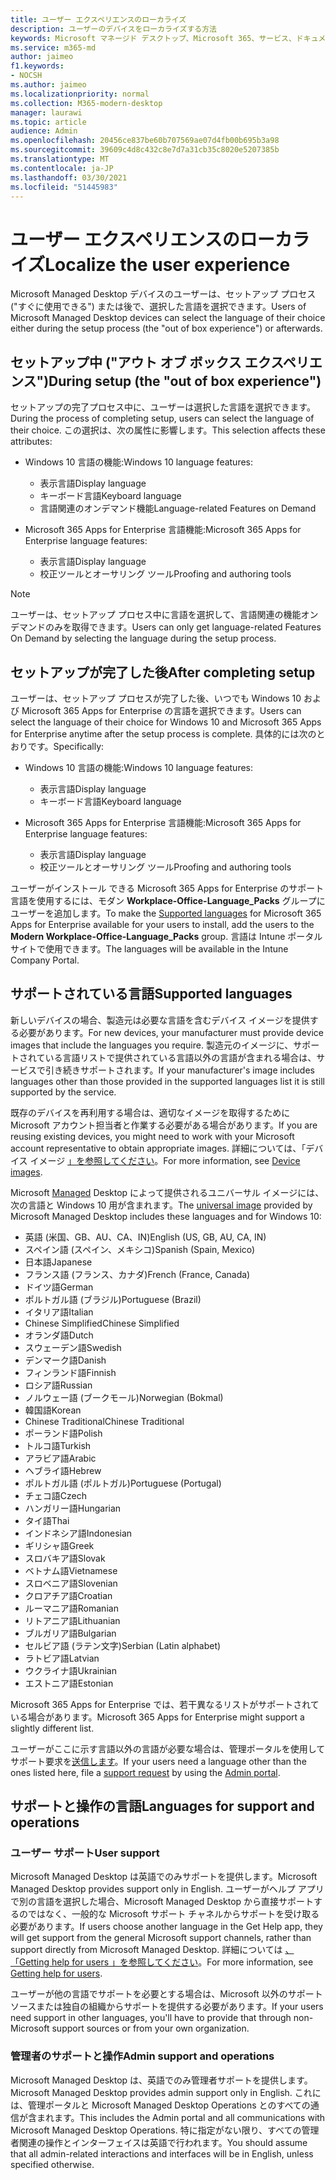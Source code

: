 ```yaml
---
title: ユーザー エクスペリエンスのローカライズ
description: ユーザーのデバイスをローカライズする方法
keywords: Microsoft マネージド デスクトップ、Microsoft 365、サービス、ドキュメント
ms.service: m365-md
author: jaimeo
f1.keywords:
- NOCSH
ms.author: jaimeo
ms.localizationpriority: normal
ms.collection: M365-modern-desktop
manager: laurawi
ms.topic: article
audience: Admin
ms.openlocfilehash: 20456ce837be60b707569ae07d4fb00b695b3a98
ms.sourcegitcommit: 39609c4d8c432c8e7d7a31cb35c8020e5207385b
ms.translationtype: MT
ms.contentlocale: ja-JP
ms.lasthandoff: 03/30/2021
ms.locfileid: "51445983"
---
```

# <a name="localize-the-user-experience"></a><span data-ttu-id="08464-104">ユーザー エクスペリエンスのローカライズ</span><span class="sxs-lookup"><span data-stu-id="08464-104">Localize the user experience</span></span>

<span data-ttu-id="08464-105">Microsoft Managed Desktop デバイスのユーザーは、セットアップ プロセス ("すぐに使用できる") または後で、選択した言語を選択できます。</span><span class="sxs-lookup"><span data-stu-id="08464-105">Users of Microsoft Managed Desktop devices can select the language of their choice either during the setup process (the "out of box experience") or afterwards.</span></span>

## <a name="during-setup-the-out-of-box-experience"></a><span data-ttu-id="08464-106">セットアップ中 ("アウト オブ ボックス エクスペリエンス")</span><span class="sxs-lookup"><span data-stu-id="08464-106">During setup (the "out of box experience")</span></span>

<span data-ttu-id="08464-107">セットアップの完了プロセス中に、ユーザーは選択した言語を選択できます。</span><span class="sxs-lookup"><span data-stu-id="08464-107">During the process of completing setup, users can select the language of their choice.</span></span> <span data-ttu-id="08464-108">この選択は、次の属性に影響します。</span><span class="sxs-lookup"><span data-stu-id="08464-108">This selection affects these attributes:</span></span>

- <span data-ttu-id="08464-109">Windows 10 言語の機能:</span><span class="sxs-lookup"><span data-stu-id="08464-109">Windows 10 language features:</span></span>
    - <span data-ttu-id="08464-110">表示言語</span><span class="sxs-lookup"><span data-stu-id="08464-110">Display language</span></span>
    - <span data-ttu-id="08464-111">キーボード言語</span><span class="sxs-lookup"><span data-stu-id="08464-111">Keyboard language</span></span>
    - <span data-ttu-id="08464-112">言語関連のオンデマンド機能</span><span class="sxs-lookup"><span data-stu-id="08464-112">Language-related Features on Demand</span></span>

- <span data-ttu-id="08464-113">Microsoft 365 Apps for Enterprise 言語機能:</span><span class="sxs-lookup"><span data-stu-id="08464-113">Microsoft 365 Apps for Enterprise language features:</span></span>
    - <span data-ttu-id="08464-114">表示言語</span><span class="sxs-lookup"><span data-stu-id="08464-114">Display language</span></span>
    - <span data-ttu-id="08464-115">校正ツールとオーサリング ツール</span><span class="sxs-lookup"><span data-stu-id="08464-115">Proofing and authoring tools</span></span>

> [!NOTE]
> <span data-ttu-id="08464-116">ユーザーは、セットアップ プロセス中に言語を選択して、言語関連の機能オンデマンドのみを取得できます。</span><span class="sxs-lookup"><span data-stu-id="08464-116">Users can only get language-related Features On Demand by selecting the language during the setup process.</span></span>

## <a name="after-completing-setup"></a><span data-ttu-id="08464-117">セットアップが完了した後</span><span class="sxs-lookup"><span data-stu-id="08464-117">After completing setup</span></span>

<span data-ttu-id="08464-118">ユーザーは、セットアップ プロセスが完了した後、いつでも Windows 10 および Microsoft 365 Apps for Enterprise の言語を選択できます。</span><span class="sxs-lookup"><span data-stu-id="08464-118">Users can select the language of their choice for Windows 10 and Microsoft 365 Apps for Enterprise anytime after the setup process is complete.</span></span> <span data-ttu-id="08464-119">具体的には次のとおりです。</span><span class="sxs-lookup"><span data-stu-id="08464-119">Specifically:</span></span>

- <span data-ttu-id="08464-120">Windows 10 言語の機能:</span><span class="sxs-lookup"><span data-stu-id="08464-120">Windows 10 language features:</span></span>
    - <span data-ttu-id="08464-121">表示言語</span><span class="sxs-lookup"><span data-stu-id="08464-121">Display language</span></span>
    - <span data-ttu-id="08464-122">キーボード言語</span><span class="sxs-lookup"><span data-stu-id="08464-122">Keyboard language</span></span>

- <span data-ttu-id="08464-123">Microsoft 365 Apps for Enterprise 言語機能:</span><span class="sxs-lookup"><span data-stu-id="08464-123">Microsoft 365 Apps for Enterprise language features:</span></span>
    - <span data-ttu-id="08464-124">表示言語</span><span class="sxs-lookup"><span data-stu-id="08464-124">Display language</span></span>
    - <span data-ttu-id="08464-125">校正ツールとオーサリング ツール</span><span class="sxs-lookup"><span data-stu-id="08464-125">Proofing and authoring tools</span></span>

<span data-ttu-id="08464-126">ユーザーがインストール [](#supported-languages)できる Microsoft 365 Apps for Enterprise のサポート言語を使用するには、モダン **Workplace-Office-Language_Packs** グループにユーザーを追加します。</span><span class="sxs-lookup"><span data-stu-id="08464-126">To make the [Supported languages](#supported-languages) for Microsoft 365 Apps for Enterprise available for your users to install, add the users to the **Modern Workplace-Office-Language_Packs** group.</span></span> <span data-ttu-id="08464-127">言語は Intune ポータル サイトで使用できます。</span><span class="sxs-lookup"><span data-stu-id="08464-127">The languages will be available in the Intune Company Portal.</span></span>


## <a name="supported-languages"></a><span data-ttu-id="08464-128">サポートされている言語</span><span class="sxs-lookup"><span data-stu-id="08464-128">Supported languages</span></span>

<span data-ttu-id="08464-129">新しいデバイスの場合、製造元は必要な言語を含むデバイス イメージを提供する必要があります。</span><span class="sxs-lookup"><span data-stu-id="08464-129">For new devices, your manufacturer must provide device images that include the languages you require.</span></span> <span data-ttu-id="08464-130">製造元のイメージに、サポートされている言語リストで提供されている言語以外の言語が含まれる場合は、サービスで引き続きサポートされます。</span><span class="sxs-lookup"><span data-stu-id="08464-130">If your manufacturer's image includes languages other than those provided in the supported languages list it is still supported by the service.</span></span>

<span data-ttu-id="08464-131">既存のデバイスを再利用する場合は、適切なイメージを取得するために Microsoft アカウント担当者と作業する必要がある場合があります。</span><span class="sxs-lookup"><span data-stu-id="08464-131">If you are reusing existing devices, you might need to work with your Microsoft account representative to obtain appropriate images.</span></span> <span data-ttu-id="08464-132">詳細については、「デバイス イメージ [」を参照してください](../service-description/device-images.md)。</span><span class="sxs-lookup"><span data-stu-id="08464-132">For more information, see [Device images](../service-description/device-images.md).</span></span>

<span data-ttu-id="08464-133">Microsoft [Managed](../service-description/device-images.md#universal-image) Desktop によって提供されるユニバーサル イメージには、次の言語と Windows 10 用が含まれます。</span><span class="sxs-lookup"><span data-stu-id="08464-133">The [universal image](../service-description/device-images.md#universal-image) provided by Microsoft Managed Desktop includes these languages and for Windows 10:</span></span>

- <span data-ttu-id="08464-134">英語 (米国、GB、AU、CA、IN)</span><span class="sxs-lookup"><span data-stu-id="08464-134">English (US, GB, AU, CA, IN)</span></span>
- <span data-ttu-id="08464-135">スペイン語 (スペイン、メキシコ)</span><span class="sxs-lookup"><span data-stu-id="08464-135">Spanish (Spain, Mexico)</span></span>
- <span data-ttu-id="08464-136">日本語</span><span class="sxs-lookup"><span data-stu-id="08464-136">Japanese</span></span>
- <span data-ttu-id="08464-137">フランス語 (フランス、カナダ)</span><span class="sxs-lookup"><span data-stu-id="08464-137">French (France, Canada)</span></span>
- <span data-ttu-id="08464-138">ドイツ語</span><span class="sxs-lookup"><span data-stu-id="08464-138">German</span></span>
- <span data-ttu-id="08464-139">ポルトガル語 (ブラジル)</span><span class="sxs-lookup"><span data-stu-id="08464-139">Portuguese (Brazil)</span></span>
- <span data-ttu-id="08464-140">イタリア語</span><span class="sxs-lookup"><span data-stu-id="08464-140">Italian</span></span>
- <span data-ttu-id="08464-141">Chinese Simplified</span><span class="sxs-lookup"><span data-stu-id="08464-141">Chinese Simplified</span></span>
- <span data-ttu-id="08464-142">オランダ語</span><span class="sxs-lookup"><span data-stu-id="08464-142">Dutch</span></span>  
- <span data-ttu-id="08464-143">スウェーデン語</span><span class="sxs-lookup"><span data-stu-id="08464-143">Swedish</span></span>
- <span data-ttu-id="08464-144">デンマーク語</span><span class="sxs-lookup"><span data-stu-id="08464-144">Danish</span></span>  
- <span data-ttu-id="08464-145">フィンランド語</span><span class="sxs-lookup"><span data-stu-id="08464-145">Finnish</span></span> 
- <span data-ttu-id="08464-146">ロシア語</span><span class="sxs-lookup"><span data-stu-id="08464-146">Russian</span></span> 
- <span data-ttu-id="08464-147">ノルウェー語 (ブークモール)</span><span class="sxs-lookup"><span data-stu-id="08464-147">Norwegian (Bokmal)</span></span>
- <span data-ttu-id="08464-148">韓国語</span><span class="sxs-lookup"><span data-stu-id="08464-148">Korean</span></span>
- <span data-ttu-id="08464-149">Chinese Traditional</span><span class="sxs-lookup"><span data-stu-id="08464-149">Chinese Traditional</span></span>
- <span data-ttu-id="08464-150">ポーランド語</span><span class="sxs-lookup"><span data-stu-id="08464-150">Polish</span></span>
- <span data-ttu-id="08464-151">トルコ語</span><span class="sxs-lookup"><span data-stu-id="08464-151">Turkish</span></span>
- <span data-ttu-id="08464-152">アラビア語</span><span class="sxs-lookup"><span data-stu-id="08464-152">Arabic</span></span>
- <span data-ttu-id="08464-153">ヘブライ語</span><span class="sxs-lookup"><span data-stu-id="08464-153">Hebrew</span></span>
- <span data-ttu-id="08464-154">ポルトガル語 (ポルトガル)</span><span class="sxs-lookup"><span data-stu-id="08464-154">Portuguese (Portugal)</span></span>
- <span data-ttu-id="08464-155">チェコ語</span><span class="sxs-lookup"><span data-stu-id="08464-155">Czech</span></span>
- <span data-ttu-id="08464-156">ハンガリー語</span><span class="sxs-lookup"><span data-stu-id="08464-156">Hungarian</span></span>
- <span data-ttu-id="08464-157">タイ語</span><span class="sxs-lookup"><span data-stu-id="08464-157">Thai</span></span>
- <span data-ttu-id="08464-158">インドネシア語</span><span class="sxs-lookup"><span data-stu-id="08464-158">Indonesian</span></span>
- <span data-ttu-id="08464-159">ギリシャ語</span><span class="sxs-lookup"><span data-stu-id="08464-159">Greek</span></span>
- <span data-ttu-id="08464-160">スロバキア語</span><span class="sxs-lookup"><span data-stu-id="08464-160">Slovak</span></span>
- <span data-ttu-id="08464-161">ベトナム語</span><span class="sxs-lookup"><span data-stu-id="08464-161">Vietnamese</span></span>
- <span data-ttu-id="08464-162">スロベニア語</span><span class="sxs-lookup"><span data-stu-id="08464-162">Slovenian</span></span>
- <span data-ttu-id="08464-163">クロアチア語</span><span class="sxs-lookup"><span data-stu-id="08464-163">Croatian</span></span>
- <span data-ttu-id="08464-164">ルーマニア語</span><span class="sxs-lookup"><span data-stu-id="08464-164">Romanian</span></span>
- <span data-ttu-id="08464-165">リトアニア語</span><span class="sxs-lookup"><span data-stu-id="08464-165">Lithuanian</span></span>
- <span data-ttu-id="08464-166">ブルガリア語</span><span class="sxs-lookup"><span data-stu-id="08464-166">Bulgarian</span></span>
- <span data-ttu-id="08464-167">セルビア語 (ラテン文字)</span><span class="sxs-lookup"><span data-stu-id="08464-167">Serbian (Latin alphabet)</span></span>
- <span data-ttu-id="08464-168">ラトビア語</span><span class="sxs-lookup"><span data-stu-id="08464-168">Latvian</span></span>
- <span data-ttu-id="08464-169">ウクライナ語</span><span class="sxs-lookup"><span data-stu-id="08464-169">Ukrainian</span></span>
- <span data-ttu-id="08464-170">エストニア語</span><span class="sxs-lookup"><span data-stu-id="08464-170">Estonian</span></span>

<span data-ttu-id="08464-171">Microsoft 365 Apps for Enterprise では、若干異なるリストがサポートされている場合があります。</span><span class="sxs-lookup"><span data-stu-id="08464-171">Microsoft 365 Apps for Enterprise might support a slightly different list.</span></span>

<span data-ttu-id="08464-172">ユーザーがここに示す言語以外の言語が必要な場合は、管理ポータル[](../working-with-managed-desktop/admin-support.md)を使用してサポート要求を[送信します](access-admin-portal.md)。</span><span class="sxs-lookup"><span data-stu-id="08464-172">If your users need a language other than the ones listed here, file a [support request](../working-with-managed-desktop/admin-support.md) by using the [Admin portal](access-admin-portal.md).</span></span>

## <a name="languages-for-support-and-operations"></a><span data-ttu-id="08464-173">サポートと操作の言語</span><span class="sxs-lookup"><span data-stu-id="08464-173">Languages for support and operations</span></span>

### <a name="user-support"></a><span data-ttu-id="08464-174">ユーザー サポート</span><span class="sxs-lookup"><span data-stu-id="08464-174">User support</span></span>
<span data-ttu-id="08464-175">Microsoft Managed Desktop は英語でのみサポートを提供します。</span><span class="sxs-lookup"><span data-stu-id="08464-175">Microsoft Managed Desktop provides support only in English.</span></span> <span data-ttu-id="08464-176">ユーザーがヘルプ アプリで別の言語を選択した場合、Microsoft Managed Desktop から直接サポートするのではなく、一般的な Microsoft サポート チャネルからサポートを受け取る必要があります。</span><span class="sxs-lookup"><span data-stu-id="08464-176">If users choose another language in the Get Help app, they will get support from the general Microsoft support channels, rather than support directly from Microsoft Managed Desktop.</span></span> <span data-ttu-id="08464-177">詳細については [、「Getting help for users 」を参照してください](../working-with-managed-desktop/end-user-support.md)。</span><span class="sxs-lookup"><span data-stu-id="08464-177">For more information, see [Getting help for users](../working-with-managed-desktop/end-user-support.md).</span></span>

<span data-ttu-id="08464-178">ユーザーが他の言語でサポートを必要とする場合は、Microsoft 以外のサポート ソースまたは独自の組織からサポートを提供する必要があります。</span><span class="sxs-lookup"><span data-stu-id="08464-178">If your users need support in other languages, you'll have to provide that through non-Microsoft support sources or from your own organization.</span></span>

### <a name="admin-support-and-operations"></a><span data-ttu-id="08464-179">管理者のサポートと操作</span><span class="sxs-lookup"><span data-stu-id="08464-179">Admin support and operations</span></span>
<span data-ttu-id="08464-180">Microsoft Managed Desktop は、英語でのみ管理者サポートを提供します。</span><span class="sxs-lookup"><span data-stu-id="08464-180">Microsoft Managed Desktop provides admin support only in English.</span></span> <span data-ttu-id="08464-181">これには、管理ポータルと Microsoft Managed Desktop Operations とのすべての通信が含まれます。</span><span class="sxs-lookup"><span data-stu-id="08464-181">This includes the Admin portal and all communications with Microsoft Managed Desktop Operations.</span></span> <span data-ttu-id="08464-182">特に指定がない限り、すべての管理者関連の操作とインターフェイスは英語で行われます。</span><span class="sxs-lookup"><span data-stu-id="08464-182">You should assume that all admin-related interactions and interfaces will be in English, unless specified otherwise.</span></span>


